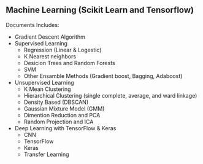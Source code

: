 ## Machine Learning (Scikit Learn and Tensorflow)
Documents Includes:
* Gradient Descent Algorithm
* Supervised Learning
  * Regression (Linear & Logestic)
  * K Nearest neighbors
  * Desicion Trees and Random Forests
  * SVM
  * Other Ensamble Methods (Gradient boost, Bagging, Adaboost)
* Unsupervised Learning
  * K Mean Clustering
  * Hierarchical Clustering (single complete, average, and ward linkage)
  * Density Based (DBSCAN)
  * Gaussian Mixture Model (GMM)
  * Dimention Reduction and PCA
  * Random Projection and ICA
* Deep Learning with TensorFlow & Keras
  * CNN
  * TensorFlow
  * Keras
  * Transfer Learning

